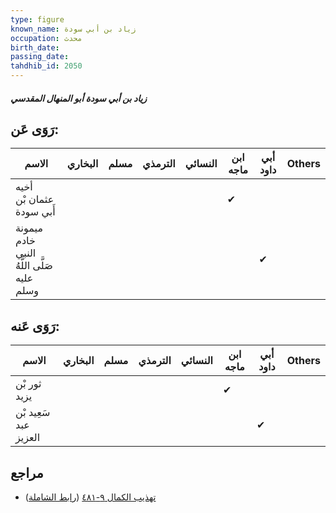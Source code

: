 ```yaml
---
type: figure
known_name: زياد بن أبي سودة
occupation: محدث
birth_date:
passing_date:
tahdhib_id: 2050
---
```

##### زياد بن أبي سودة أبو المنهال المقدسي

## رَوَى عَن:
| الاسم                                      | البخاري | مسلم | الترمذي | النسائي | ابن ماجه | أبي داود | Others |
| ------------------------------------------ | ------- | ---- | ------- | ------- | -------- | -------- | ------ |
| أخيه عثمان بْن أَبي سودة                   |         |      |         |         | ✔        |          |        |
| ميمونة خادم النبي صَلَّى اللَّهُ عليه وسلم |         |      |         |         |          | ✔        |        |
## رَوَى عَنه:
| الاسم                 | البخاري | مسلم | الترمذي | النسائي | ابن ماجه | أبي داود | Others |
| --------------------- | ------- | ---- | ------- | ------- | -------- | -------- | ------ |
| ثور بْن يزيد          |         |      |         |         | ✔        |          |        |
| سَعِيد بْن عبد العزيز |         |      |         |         |          | ✔        |        |
## مراجع
- [تهذيب الكمال ٩-٤٨١](obsidian://open?vault=Tahdhib-al-Kamal&file=Figures/٢٠٥٠-زياد%20بن%20أبي%20سودة%20أبو%20المنهال%20المقدسي) ([رابط الشاملة](https://shamela.ws/book/3722/4721))